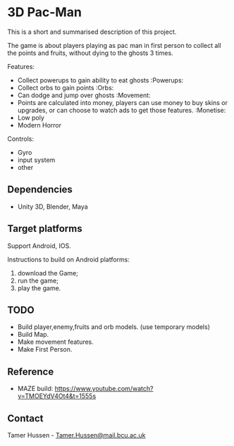 
# 3D Pac-Man


This is a short and summarised description of this project. 

The game is about players playing as pac man in first person to collect all the points and fruits,
without dying to the ghosts 3 times.

Features:

* Collect powerups to gain ability to eat ghosts :Powerups:
* Collect orbs to gain points :Orbs:
* Can dodge and jump over ghosts :Movement:
* Points are calculated into money, players can use money to buy skins or upgrades, or can choose to watch ads to get those features. :Monetise:
* Low poly
* Modern Horror

Controls:
* Gyro
* input system
* other

## Dependencies
* Unity 3D, Blender, Maya

## Target platforms
Support Android, IOS.

Instructions to build on Android platforms:
1) download the Game;
2) run the game;
3) play the game.


## TODO

* Build player,enemy,fruits and orb models. (use temporary models)
* Build Map.
* Make movement features.
* Make First Person.

## Reference
* MAZE build: https://www.youtube.com/watch?v=TMOEYdV4Ot4&t=1555s

## Contact

Tamer Hussen - Tamer.Hussen@mail.bcu.ac.uk